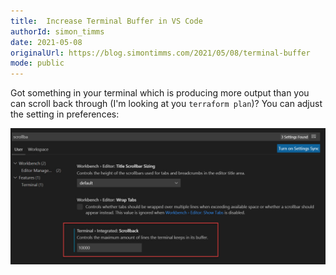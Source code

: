 ```yaml
---
title:  Increase Terminal Buffer in VS Code
authorId: simon_timms
date: 2021-05-08
originalUrl: https://blog.simontimms.com/2021/05/08/terminal-buffer
mode: public
---
```




Got something in your terminal which is producing more output than you can scroll back through (I'm looking at you `terraform plan`)? You can adjust the setting in preferences:

![](/images/2021-04-29-terminal-buffer.md/2021-04-29-15-04-52.png)
